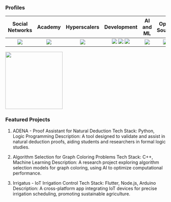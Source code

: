 <!--
**ldandrade/ldandrade** is a ✨ _special_ ✨ repository because its `README.md` (this file) appears on your GitHub profile.

https://badgen.net/badge/:subject/:status/:color?icon=github
-->

### Profiles

| Social Networks | Academy | Hyperscalers | Development | AI and ML | Open Source |
|:--:|:--:|:--:|:--:|:--:|:--:|
|<a href="https://www.linkedin.com/in/lucasdeandradesantos" target="_blank"><img src="https://img.shields.io/badge/-LinkedIn-%230077B5?style=for-the-badge&logo=linkedin&logoColor=white" target="_blank"></a> | <a href="https://orcid.org/0000-0003-3025-4143" target="_blank"><img src="https://img.shields.io/badge/ORCID-a6ce39?style=for-the-badge&logo=orcid&logoColor=white" target="_blank"></a> | <a href="https://docs.microsoft.com/en-us/users/ldandrade/" target="_blank"> <img src="https://img.shields.io/badge/Microsoft-blue?style=for-the-badge&logo=microsoft&logoColor=white" target="_blank"></a> | <a href="https://www.codecademy.com/profiles/ldandrade" target="_blank"> <img src="https://img.shields.io/badge/Codecademy-100000?style=for-the-badge&logo=codecademy&logoColor=white" target="_blank"></a> <a href="https://leetcode.com/ldandrade/" target="_blank"><img src="https://img.shields.io/badge/leetcode-FFA116?style=for-the-badge&logo=leetcode&logoColor=black" target="_blank"></a> <a href="https://app.pluralsight.com/profile/ldandrade" target="_blank"><img src="https://img.shields.io/badge/pluralsight-000000?style=for-the-badge&logo=pluralsight&logoColor=rose" target="_blank"></a> | <a href="https://www.kaggle.com/ldandrade" target="_blank"><img src="https://img.shields.io/badge/kaggle-FFFFFF?style=for-the-badge&logo=kaggle&logoColor=blue" target="_blank"></a> | <a href="https://openprofile.dev/profile/lucasdeandradesantos" target="_blank"><img src="https://img.shields.io/badge/LFX-blue?style=for-the-badge&logo=lfx&logoColor=white" target="_blank"></a> |

<!--<a href="https://app.codesignal.com/profile/ldandrade" target="_blank"><img src="https://img.shields.io/badge/codesignal-blue?style=for-the-badge&logo=codesignal&logoColor=white" target="_blank"></a> -->

 <div>
  <a href="https://github.com/ldandrade">
  <!--<img height="180em" src="https://github-readme-stats.vercel.app/api?username=ldandrade&show_icons=true&theme=dark&include_all_commits=true&count_private=true"/>-->
  <img height="180em" src="https://github-readme-stats.vercel.app/api/top-langs/?username=ldandrade&layout=compact&langs_count=7&theme=dark"/></a>
</div>
 
<!--<a href="https://stackexchange.com/users/18134669"><img src="https://stackexchange.com/users/flair/18134669.png" width="208" height="58" alt="profile for Lucas de Andrade Santos on Stack Exchange, a network of free, community-driven Q&amp;A sites" title="profile for Lucas de Andrade Santos on Stack Exchange, a network of free, community-driven Q&amp;A sites"></a>-->

### Featured Projects
1. ADENA - Proof Assistant for Natural Deduction
Tech Stack: Python, Logic Programming
Description: A tool designed to validate and assist in natural deduction proofs, aiding students and researchers in formal logic studies.

2. Algorithm Selection for Graph Coloring Problems
Tech Stack: C++, Machine Learning
Description: A research project exploring algorithm selection models for graph coloring, using AI to optimize computational performance.

3. Irrigatus - IoT Irrigation Control
Tech Stack: Flutter, Node.js, Arduino
Description: A cross-platform app integrating IoT devices for precise irrigation scheduling, promoting sustainable agriculture.
